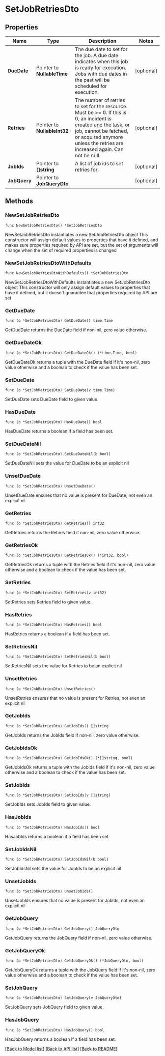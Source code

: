 # SetJobRetriesDto

## Properties

Name | Type | Description | Notes
------------ | ------------- | ------------- | -------------
**DueDate** | Pointer to **NullableTime** | The due date to set for the job. A due date indicates when this job is ready for execution. Jobs with due dates in the past will be scheduled for execution. | [optional] 
**Retries** | Pointer to **NullableInt32** | The number of retries to set for the resource.  Must be &gt;&#x3D; 0. If this is 0, an incident is created and the task, or job, cannot be fetched, or acquired anymore unless the retries are increased again. Can not be null. | [optional] 
**JobIds** | Pointer to **[]string** | A list of job ids to set retries for. | [optional] 
**JobQuery** | Pointer to [**JobQueryDto**](JobQueryDto.md) |  | [optional] 

## Methods

### NewSetJobRetriesDto

`func NewSetJobRetriesDto() *SetJobRetriesDto`

NewSetJobRetriesDto instantiates a new SetJobRetriesDto object
This constructor will assign default values to properties that have it defined,
and makes sure properties required by API are set, but the set of arguments
will change when the set of required properties is changed

### NewSetJobRetriesDtoWithDefaults

`func NewSetJobRetriesDtoWithDefaults() *SetJobRetriesDto`

NewSetJobRetriesDtoWithDefaults instantiates a new SetJobRetriesDto object
This constructor will only assign default values to properties that have it defined,
but it doesn't guarantee that properties required by API are set

### GetDueDate

`func (o *SetJobRetriesDto) GetDueDate() time.Time`

GetDueDate returns the DueDate field if non-nil, zero value otherwise.

### GetDueDateOk

`func (o *SetJobRetriesDto) GetDueDateOk() (*time.Time, bool)`

GetDueDateOk returns a tuple with the DueDate field if it's non-nil, zero value otherwise
and a boolean to check if the value has been set.

### SetDueDate

`func (o *SetJobRetriesDto) SetDueDate(v time.Time)`

SetDueDate sets DueDate field to given value.

### HasDueDate

`func (o *SetJobRetriesDto) HasDueDate() bool`

HasDueDate returns a boolean if a field has been set.

### SetDueDateNil

`func (o *SetJobRetriesDto) SetDueDateNil(b bool)`

 SetDueDateNil sets the value for DueDate to be an explicit nil

### UnsetDueDate
`func (o *SetJobRetriesDto) UnsetDueDate()`

UnsetDueDate ensures that no value is present for DueDate, not even an explicit nil
### GetRetries

`func (o *SetJobRetriesDto) GetRetries() int32`

GetRetries returns the Retries field if non-nil, zero value otherwise.

### GetRetriesOk

`func (o *SetJobRetriesDto) GetRetriesOk() (*int32, bool)`

GetRetriesOk returns a tuple with the Retries field if it's non-nil, zero value otherwise
and a boolean to check if the value has been set.

### SetRetries

`func (o *SetJobRetriesDto) SetRetries(v int32)`

SetRetries sets Retries field to given value.

### HasRetries

`func (o *SetJobRetriesDto) HasRetries() bool`

HasRetries returns a boolean if a field has been set.

### SetRetriesNil

`func (o *SetJobRetriesDto) SetRetriesNil(b bool)`

 SetRetriesNil sets the value for Retries to be an explicit nil

### UnsetRetries
`func (o *SetJobRetriesDto) UnsetRetries()`

UnsetRetries ensures that no value is present for Retries, not even an explicit nil
### GetJobIds

`func (o *SetJobRetriesDto) GetJobIds() []string`

GetJobIds returns the JobIds field if non-nil, zero value otherwise.

### GetJobIdsOk

`func (o *SetJobRetriesDto) GetJobIdsOk() (*[]string, bool)`

GetJobIdsOk returns a tuple with the JobIds field if it's non-nil, zero value otherwise
and a boolean to check if the value has been set.

### SetJobIds

`func (o *SetJobRetriesDto) SetJobIds(v []string)`

SetJobIds sets JobIds field to given value.

### HasJobIds

`func (o *SetJobRetriesDto) HasJobIds() bool`

HasJobIds returns a boolean if a field has been set.

### SetJobIdsNil

`func (o *SetJobRetriesDto) SetJobIdsNil(b bool)`

 SetJobIdsNil sets the value for JobIds to be an explicit nil

### UnsetJobIds
`func (o *SetJobRetriesDto) UnsetJobIds()`

UnsetJobIds ensures that no value is present for JobIds, not even an explicit nil
### GetJobQuery

`func (o *SetJobRetriesDto) GetJobQuery() JobQueryDto`

GetJobQuery returns the JobQuery field if non-nil, zero value otherwise.

### GetJobQueryOk

`func (o *SetJobRetriesDto) GetJobQueryOk() (*JobQueryDto, bool)`

GetJobQueryOk returns a tuple with the JobQuery field if it's non-nil, zero value otherwise
and a boolean to check if the value has been set.

### SetJobQuery

`func (o *SetJobRetriesDto) SetJobQuery(v JobQueryDto)`

SetJobQuery sets JobQuery field to given value.

### HasJobQuery

`func (o *SetJobRetriesDto) HasJobQuery() bool`

HasJobQuery returns a boolean if a field has been set.


[[Back to Model list]](../README.md#documentation-for-models) [[Back to API list]](../README.md#documentation-for-api-endpoints) [[Back to README]](../README.md)


